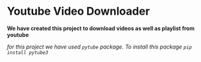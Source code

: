 # Youtube Video Downloader

**We have created this project to download videos as well as playlist from youtube**

_for this project we have used `pytube` package._
_To install this package `pip install pytube3`_